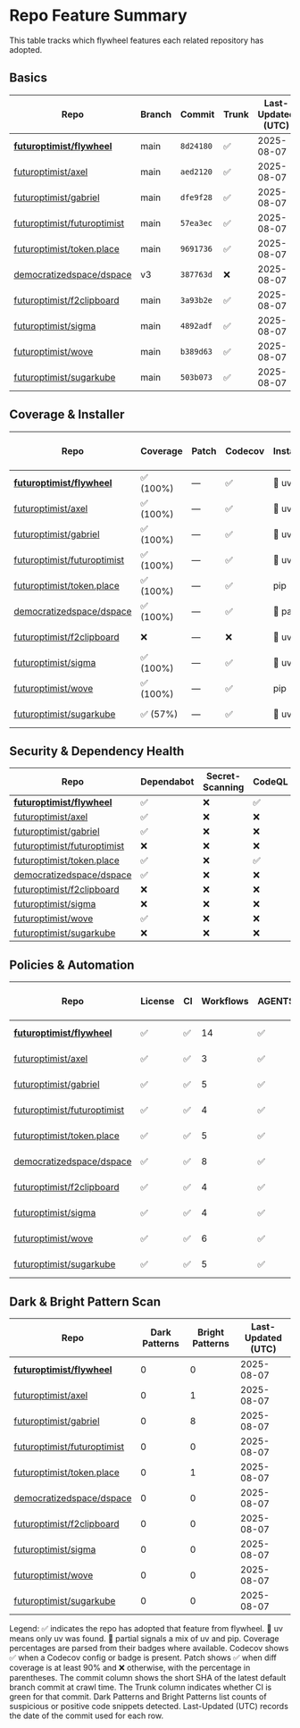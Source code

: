 # Repo Feature Summary

This table tracks which flywheel features each related repository has adopted.

<!-- spellchecker: disable -->
## Basics
| Repo | Branch | Commit | Trunk | Last-Updated (UTC) |
| ---- | ------ | ------ | ----- | ----------------- |
| **[futuroptimist/flywheel](https://github.com/futuroptimist/flywheel)** | main | `8d24180` | ✅ | 2025-08-07 |
| [futuroptimist/axel](https://github.com/futuroptimist/axel) | main | `aed2120` | ✅ | 2025-08-07 |
| [futuroptimist/gabriel](https://github.com/futuroptimist/gabriel) | main | `dfe9f28` | ✅ | 2025-08-07 |
| [futuroptimist/futuroptimist](https://github.com/futuroptimist/futuroptimist) | main | `57ea3ec` | ✅ | 2025-08-07 |
| [futuroptimist/token.place](https://github.com/futuroptimist/token.place) | main | `9691736` | ✅ | 2025-08-07 |
| [democratizedspace/dspace](https://github.com/democratizedspace/dspace) | v3 | `387763d` | ❌ | 2025-08-07 |
| [futuroptimist/f2clipboard](https://github.com/futuroptimist/f2clipboard) | main | `3a93b2e` | ✅ | 2025-08-07 |
| [futuroptimist/sigma](https://github.com/futuroptimist/sigma) | main | `4892adf` | ✅ | 2025-08-07 |
| [futuroptimist/wove](https://github.com/futuroptimist/wove) | main | `b389d63` | ✅ | 2025-08-07 |
| [futuroptimist/sugarkube](https://github.com/futuroptimist/sugarkube) | main | `503b073` | ✅ | 2025-08-07 |

## Coverage & Installer
| Repo | Coverage | Patch | Codecov | Installer | Last-Updated (UTC) |
| ---- | -------- | ----- | ------- | --------- | ----------------- |
| **[futuroptimist/flywheel](https://github.com/futuroptimist/flywheel)** | ✅ (100%) | — | ✅ | 🚀 uv | 2025-08-07 |
| [futuroptimist/axel](https://github.com/futuroptimist/axel) | ✅ (100%) | — | ✅ | 🚀 uv | 2025-08-07 |
| [futuroptimist/gabriel](https://github.com/futuroptimist/gabriel) | ✅ (100%) | — | ✅ | 🚀 uv | 2025-08-07 |
| [futuroptimist/futuroptimist](https://github.com/futuroptimist/futuroptimist) | ✅ (100%) | — | ✅ | 🚀 uv | 2025-08-07 |
| [futuroptimist/token.place](https://github.com/futuroptimist/token.place) | ✅ (100%) | — | ✅ | pip | 2025-08-07 |
| [democratizedspace/dspace](https://github.com/democratizedspace/dspace) | ✅ (100%) | — | ✅ | 🔶 partial | 2025-08-07 |
| [futuroptimist/f2clipboard](https://github.com/futuroptimist/f2clipboard) | ❌ | — | ❌ | 🚀 uv | 2025-08-07 |
| [futuroptimist/sigma](https://github.com/futuroptimist/sigma) | ✅ (100%) | — | ✅ | 🚀 uv | 2025-08-07 |
| [futuroptimist/wove](https://github.com/futuroptimist/wove) | ✅ (100%) | — | ✅ | pip | 2025-08-07 |
| [futuroptimist/sugarkube](https://github.com/futuroptimist/sugarkube) | ✅ (57%) | — | ✅ | 🚀 uv | 2025-08-07 |


## Security & Dependency Health
| Repo | Dependabot | Secret-Scanning | CodeQL | Snyk (badge) |
| ---- | ---------- | --------------- | ------ | ------------ |
| **[futuroptimist/flywheel](https://github.com/futuroptimist/flywheel)** | ✅ | ❌ | ✅ | ❌ |
| [futuroptimist/axel](https://github.com/futuroptimist/axel) | ✅ | ❌ | ❌ | ❌ |
| [futuroptimist/gabriel](https://github.com/futuroptimist/gabriel) | ✅ | ❌ | ❌ | ❌ |
| [futuroptimist/futuroptimist](https://github.com/futuroptimist/futuroptimist) | ❌ | ❌ | ❌ | ❌ |
| [futuroptimist/token.place](https://github.com/futuroptimist/token.place) | ✅ | ❌ | ✅ | ❌ |
| [democratizedspace/dspace](https://github.com/democratizedspace/dspace) | ✅ | ❌ | ❌ | ❌ |
| [futuroptimist/f2clipboard](https://github.com/futuroptimist/f2clipboard) | ❌ | ❌ | ❌ | ❌ |
| [futuroptimist/sigma](https://github.com/futuroptimist/sigma) | ❌ | ❌ | ❌ | ❌ |
| [futuroptimist/wove](https://github.com/futuroptimist/wove) | ✅ | ❌ | ❌ | ❌ |
| [futuroptimist/sugarkube](https://github.com/futuroptimist/sugarkube) | ❌ | ❌ | ❌ | ❌ |

## Policies & Automation
| Repo | License | CI | Workflows | AGENTS.md | Code of Conduct | Contributing | Pre-commit | Last-Updated (UTC) |
| ---- | ------- | -- | --------- | --------- | --------------- | ------------ | ---------- | ----------------- |
| **[futuroptimist/flywheel](https://github.com/futuroptimist/flywheel)** | ✅ | ✅ | 14 | ✅ | ✅ | ✅ | ✅ | 2025-08-07 |
| [futuroptimist/axel](https://github.com/futuroptimist/axel) | ✅ | ✅ | 3 | ✅ | ✅ | ✅ | ✅ | 2025-08-07 |
| [futuroptimist/gabriel](https://github.com/futuroptimist/gabriel) | ✅ | ✅ | 5 | ✅ | ✅ | ✅ | ✅ | 2025-08-07 |
| [futuroptimist/futuroptimist](https://github.com/futuroptimist/futuroptimist) | ✅ | ✅ | 4 | ✅ | ✅ | ✅ | ✅ | 2025-08-07 |
| [futuroptimist/token.place](https://github.com/futuroptimist/token.place) | ✅ | ✅ | 5 | ✅ | ✅ | ✅ | ✅ | 2025-08-07 |
| [democratizedspace/dspace](https://github.com/democratizedspace/dspace) | ✅ | ✅ | 8 | ✅ | ✅ | ✅ | ❌ | 2025-08-07 |
| [futuroptimist/f2clipboard](https://github.com/futuroptimist/f2clipboard) | ✅ | ✅ | 4 | ✅ | ✅ | ✅ | ✅ | 2025-08-07 |
| [futuroptimist/sigma](https://github.com/futuroptimist/sigma) | ✅ | ✅ | 4 | ✅ | ✅ | ✅ | ✅ | 2025-08-07 |
| [futuroptimist/wove](https://github.com/futuroptimist/wove) | ✅ | ✅ | 6 | ✅ | ✅ | ✅ | ✅ | 2025-08-07 |
| [futuroptimist/sugarkube](https://github.com/futuroptimist/sugarkube) | ✅ | ✅ | 5 | ✅ | ❌ | ❌ | ✅ | 2025-08-07 |

## Dark & Bright Pattern Scan
| Repo | Dark Patterns | Bright Patterns | Last-Updated (UTC) |
| ---- | ------------- | --------------- | ----------------- |
| **[futuroptimist/flywheel](https://github.com/futuroptimist/flywheel)** | 0 | 0 | 2025-08-07 |
| [futuroptimist/axel](https://github.com/futuroptimist/axel) | 0 | 1 | 2025-08-07 |
| [futuroptimist/gabriel](https://github.com/futuroptimist/gabriel) | 0 | 8 | 2025-08-07 |
| [futuroptimist/futuroptimist](https://github.com/futuroptimist/futuroptimist) | 0 | 0 | 2025-08-07 |
| [futuroptimist/token.place](https://github.com/futuroptimist/token.place) | 0 | 1 | 2025-08-07 |
| [democratizedspace/dspace](https://github.com/democratizedspace/dspace) | 0 | 0 | 2025-08-07 |
| [futuroptimist/f2clipboard](https://github.com/futuroptimist/f2clipboard) | 0 | 0 | 2025-08-07 |
| [futuroptimist/sigma](https://github.com/futuroptimist/sigma) | 0 | 0 | 2025-08-07 |
| [futuroptimist/wove](https://github.com/futuroptimist/wove) | 0 | 0 | 2025-08-07 |
| [futuroptimist/sugarkube](https://github.com/futuroptimist/sugarkube) | 0 | 0 | 2025-08-07 |

Legend: ✅ indicates the repo has adopted that feature from flywheel. 🚀 uv means only uv was found. 🔶 partial signals a mix of uv and pip.
Coverage percentages are parsed from their badges where available. Codecov shows ✅ when a Codecov config or badge is present. Patch shows ✅ when diff coverage is at least 90% and ❌ otherwise, with the percentage in parentheses.
The commit column shows the short SHA of the latest default branch commit at crawl time. The Trunk column indicates whether CI is green for that commit. Dark Patterns and Bright Patterns list counts of suspicious or positive code snippets detected.
Last-Updated (UTC) records the date of the commit used for each row.
